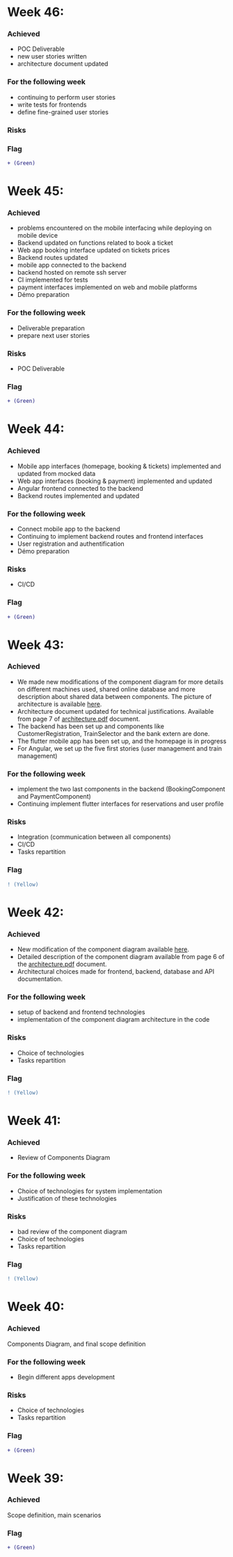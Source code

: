 # Week 46:

### Achieved
- POC Deliverable
- new user stories written
- architecture document updated

### For the following week
- continuing to perform user stories
- write tests for frontends
- define fine-grained user stories

### Risks

### Flag
```diff
+ (Green)
```

# Week 45:

### Achieved
- problems encountered on the mobile interfacing while deploying on mobile device
- Backend updated on functions related to book a ticket 
- Web app booking interface updated on tickets prices
- Backend routes updated
- mobile app connected to the backend
- backend hosted on remote ssh server
- CI implemented for tests
- payment interfaces implemented on web and mobile platforms
- Démo preparation

### For the following week
- Deliverable preparation
- prepare next user stories

### Risks
- POC Deliverable

### Flag
```diff
+ (Green)
```

# Week 44:

### Achieved
- Mobile app interfaces (homepage, booking & tickets) implemented and updated from mocked data
- Web app interfaces (booking & payment) implemented and updated
- Angular frontend connected to the backend
- Backend routes implemented and updated

### For the following week
- Connect mobile app to the backend
- Continuing to implement backend routes and frontend interfaces
- User registration and authentification
- Démo preparation

### Risks
- CI/CD

### Flag
```diff
+ (Green)
```

# Week 43:

### Achieved
- We made new modifications of the component diagram for more details on different machines used, shared online database and more description about shared data between components. The picture of architecture is available [here](./train-booking-components-diagram.png).
- Architecture document updated for technical justifications. Available from page 7 of [architecture.pdf](./architecture.pdf) document.
- The backend has been set up and components like CustomerRegistration, TrainSelector and the bank extern are done.
- The flutter mobile app has been set up, and the homepage is in progress
- For Angular, we set up the five first stories (user management and train management)

### For the following week
- implement the two last components in the backend (BookingComponent and PaymentComponent)
- Continuing implement flutter interfaces for reservations and user profile

### Risks
- Integration (communication between all components)
- CI/CD
- Tasks repartition

### Flag
```diff
! (Yellow)
```

# Week 42:

### Achieved
- New modification of the component diagram available [here](./train-booking-components-diagram.png).
- Detailed description of the component diagram available from page 6 of the [architecture.pdf](./architecture.pdf) document.
- Architectural choices made for frontend, backend, database and API documentation.

### For the following week
- setup of backend and frontend technologies
- implementation of the component diagram architecture in the code

### Risks
- Choice of technologies 
- Tasks repartition

### Flag
```diff
! (Yellow)
```


# Week 41:

### Achieved
- Review of Components Diagram 

### For the following week
- Choice of technologies for system implementation
- Justification of these technologies

### Risks
- bad review of the component diagram
- Choice of technologies 
- Tasks repartition

### Flag
```diff
! (Yellow)
```


# Week 40:

### Achieved
Components Diagram, and final scope definition 

### For the following week
- Begin different apps development

### Risks
- Choice of technologies 
- Tasks repartition

### Flag
```diff
+ (Green)
```


# Week 39:

### Achieved

Scope definition, main scenarios 
### Flag
```diff
+ (Green)
```


